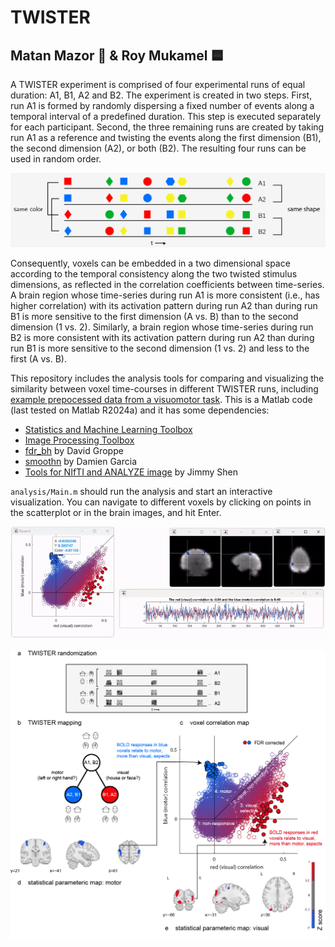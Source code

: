# TWISTER

## Matan Mazor 🔴 & Roy Mukamel 🟦

A TWISTER experiment is comprised of four experimental runs of equal duration: A1, B1, A2 and B2. The experiment is created in two steps. First, run A1 is formed by randomly dispersing a fixed number of events along a temporal interval of a predefined duration. This step is executed separately for each participant. Second, the three remaining runs are created by taking run A1 as a reference and twisting the events along the first dimension (B1), the second dimension (A2), or both (B2). The resulting four runs can be used in random order. 

![figure](/figure1Cropped.png)

Consequently, voxels can be embedded in a two dimensional space according to the temporal consistency along the two twisted stimulus dimensions, as reflected in the correlation coefficients between time-series. A brain region whose time-series during run A1 is more consistent (i.e., has higher correlation) with its activation pattern during run A2 than during run B1 is more sensitive to the first dimension (A vs. B) than to the second dimension (1 vs. 2). Similarly, a brain region whose time-series during run B2 is more consistent with its activation pattern during run A2 than during run B1 is more sensitive to the second dimension (1 vs. 2) and less to the first (A vs. B).

This repository includes the analysis tools for comparing and visualizing the similarity between voxel time-courses in different TWISTER runs, including [example prepocessed data from a visuomotor task](https://github.com/matanmazor/TWISTER/tree/master/analysis/inputFiles). 
This is a Matlab code  (last tested on Matlab R2024a) and it has some dependencies:

- [Statistics and Machine Learning Toolbox](https://uk.mathworks.com/products/statistics.html)
- [Image Processing Toolbox](https://uk.mathworks.com/products/image-processing.html)
- [fdr_bh](https://www.mathworks.com/matlabcentral/fileexchange/27418-fdr_bh) by David Groppe
- [smoothn](https://uk.mathworks.com/matlabcentral/fileexchange/25634-smoothn) by Damien Garcia
- [Tools for NIfTI and ANALYZE image](https://uk.mathworks.com/matlabcentral/fileexchange/8797-tools-for-nifti-and-analyze-image) by Jimmy Shen

`analysis/Main.m` should run the analysis and start an interactive visualization. You can navigate to different voxels by clicking on points in the scatterplot or in the brain images, and hit Enter.

![Matlab interactive visualization](/interactive.gif)

![Figure 2 from the paper, showing analysis results from one subject](/figure2small.png)


